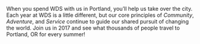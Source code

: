 When you spend WDS with us in Portland, you’ll help us take over the city. Each year at WDS is a little different, but our core principles of _Community_, _Adventure_, and _Service_ continue to guide our shared pursuit of changing the world. Join us in 2017 and see what thousands of people travel to Portland, OR for every summer! 




